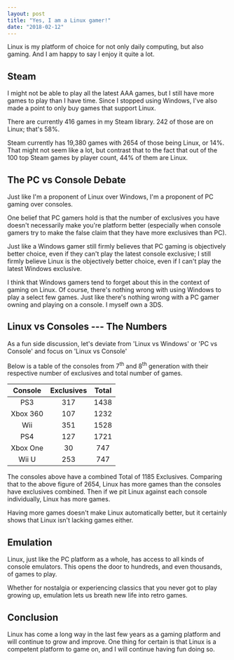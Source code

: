 ```yaml
---
layout: post
title: "Yes, I am a Linux gamer!"
date: "2018-02-12"
---
```


Linux is my platform of choice for not only daily computing, but also gaming.
And I am happy to say I enjoy it quite a lot.

## Steam

I might not be able to play all the latest AAA games, but I still have more games
to play than I have time. Since I stopped using Windows, I've also made a point to only buy games that support Linux.

There are currently 416 games in my Steam library. 242 of those are on Linux; that's
58%.

Steam currently has 19,380 games with 2654 of those being Linux, or 14%. That might not seem like a lot,
but contrast that to the fact that out of the 100 top Steam games by player count, 44% of them are Linux.

## The PC vs Console Debate

Just like I'm a proponent of Linux over Windows, I'm a proponent of PC gaming over consoles.

One belief that PC gamers hold is that the number of exclusives you have doesn't
necessarily make you're platform better (especially when console gamers try to make
the false claim that they have more exclusives than PC).

Just like a Windows gamer still firmly believes that PC gaming is objectively better choice,
even if they can't play the latest console exclusive; I still firmly believe Linux is the
objectively better choice, even if I can't play the latest Windows exclusive.

I think that Windows gamers tend to forget about this in the context of gaming on Linux.
Of course, there's nothing wrong with using Windows to play a select few games. Just like there's
nothing wrong with a PC gamer owning and playing on a console. I myself own a 3DS.

## Linux vs Consoles --- The Numbers

As a fun side discussion, let's deviate from 'Linux vs Windows' or 'PC vs Console'
and focus on 'Linux vs Console'

Below is a table of the consoles from 7<sup>th</sup> and 8<sup>th</sup> generation with their respective number of exclusives and total number of games.

|  Console | Exclusives | Total |
|:--------:|:----------:|:-----:|
|    PS3   |     317    |  1438 |
| Xbox 360 |     107    |  1232 |
|    Wii   |     351    |  1528 |
|    PS4   |     127    |  1721 |
| Xbox One |     30     |  747  |
|   Wii U  |     253    |  747  |

The consoles above have a combined Total of 1185 Exclusives.
Comparing that to the above figure of 2654, Linux has more games than the consoles have exclusives combined.
Then if we pit Linux against each console individually, Linux has more games.

Having more games doesn't make Linux automatically better, but it certainly shows
that Linux isn't lacking games either.

## Emulation

Linux, just like the PC platform as a whole, has access to all kinds of console emulators.
This opens the door to hundreds, and even thousands, of games to play.

Whether for nostalgia or experiencing classics that you never got to play growing up,
emulation lets us breath new life into retro games.

## Conclusion

Linux has come a long way in the last few years as a gaming platform
and will continue to grow and improve. One thing for certain is that Linux
is a competent platform to game on, and I will continue having fun doing so.

